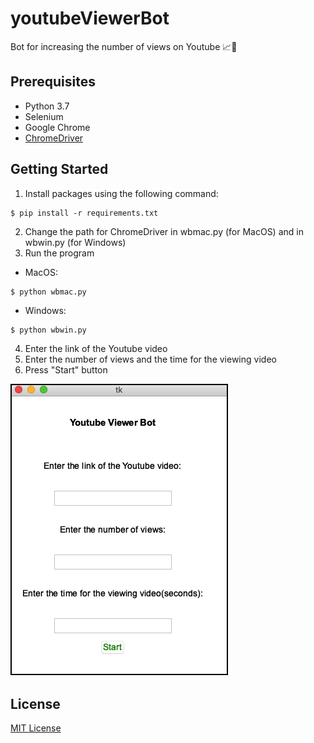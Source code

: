 # youtubeViewerBot
Bot for increasing the number of views on Youtube 📈🤖

## Prerequisites
- Python 3.7
- Selenium
- Google Chrome
- [ChromeDriver](https://chromedriver.chromium.org/downloads)


## Getting Started
1. Install packages using the following command:
```
$ pip install -r requirements.txt
```
2. Change the path for ChromeDriver in wbmac.py (for MacOS) and in wbwin.py (for Windows)
3. Run the program
-  MacOS: 
```
$ python wbmac.py
```
-  Windows: 
```
$ python wbwin.py
```
4. Enter the link of the Youtube video
5. Enter the number of views and the time for the viewing video
6. Press "Start" button


![1st](images/1.png)



## License
[MIT License](https://choosealicense.com/licenses/mit/)

